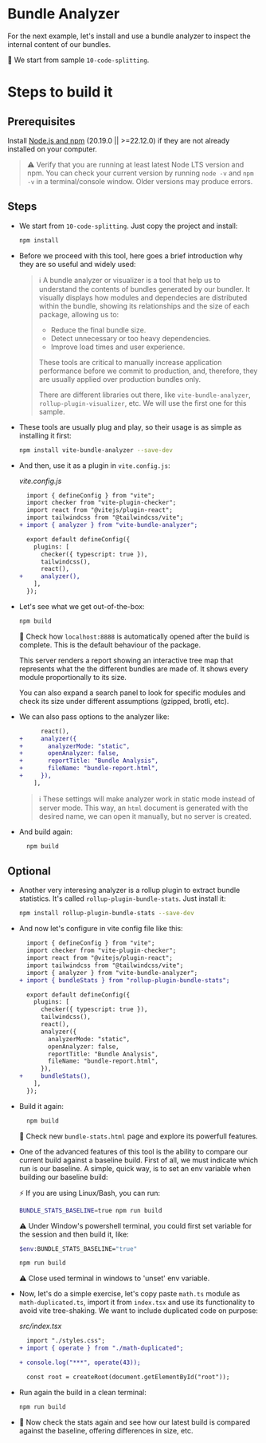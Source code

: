 # Bundle Analyzer

For the next example, let's install and use a bundle analyzer to inspect the internal content of our bundles.

📌 We start from sample `10-code-splitting`.

# Steps to build it

## Prerequisites

Install [Node.js and npm](https://nodejs.org/en/) (20.19.0 || >=22.12.0) if they are not already installed on your computer.

> ⚠ Verify that you are running at least latest Node LTS version and npm. You can check your current version by running `node -v` and `npm -v` in a terminal/console window. Older versions may produce errors.

## Steps

- We start from `10-code-splitting`. Just copy the project and install:

  ```bash
  npm install
  ```

- Before we proceed with this tool, here goes a brief introduction why they are so useful and widely used:

  > ℹ️ A bundle analyzer or visualizer is a tool that help us to understand the contents of bundles generated by our bundler. It visually displays how modules and dependecies are distributed within the bundle, showing its relationships and the size of each package, allowing us to:
  >
  > - Reduce the final bundle size.
  > - Detect unnecessary or too heavy dependencies.
  > - Improve load times and user experience.
  >
  > These tools are critical to manually increase application performance before we commit to production, and, therefore, they are usually applied over production bundles only.
  >
  > There are different libraries out there, like `vite-bundle-analyzer`, `rollup-plugin-visualizer`, etc. We will use the first one for this sample.

- These tools are usually plug and play, so their usage is as simple as installing it first:

  ```bash
  npm install vite-bundle-analyzer --save-dev
  ```

- And then, use it as a plugin in `vite.config.js`:

  _vite.config.js_

  ```diff
    import { defineConfig } from "vite";
    import checker from "vite-plugin-checker";
    import react from "@vitejs/plugin-react";
    import tailwindcss from "@tailwindcss/vite";
  + import { analyzer } from "vite-bundle-analyzer";

    export default defineConfig({
      plugins: [
        checker({ typescript: true }),
        tailwindcss(),
        react(),
  +     analyzer(),
      ],
    });
  ```

- Let's see what we get out-of-the-box:

  ```bash
  npm build
  ```

  🔎 Check how `localhost:8888` is automatically opened after the build is complete. This is the default behaviour of the package.

  This server renders a report showing an interactive tree map that represents what the the different bundles are made of. It shows every module proportionally to its size.

  You can also expand a search panel to look for specific modules and check its size under different assumptions (gzipped, brotli, etc).

- We can also pass options to the analyzer like:

  ```diff
        react(),
  +     analyzer({
  +       analyzerMode: "static",
  +       openAnalyzer: false,
  +       reportTitle: "Bundle Analysis",
  +       fileName: "bundle-report.html",
  +     }),
      ],
  ```

  > ℹ️ These settings will make analyzer work in static mode instead of server mode. This way, an `html` document is generated with the desired name, we can open it manually, but no server is created.

- And build again:

  ```bash
    npm build
  ```

## Optional

- Another very interesing analyzer is a rollup plugin to extract bundle statistics. It's called `rollup-plugin-bundle-stats`. Just install it:

  ```bash
  npm install rollup-plugin-bundle-stats --save-dev
  ```

- And now let's configure in vite config file like this:

  ```diff
    import { defineConfig } from "vite";
    import checker from "vite-plugin-checker";
    import react from "@vitejs/plugin-react";
    import tailwindcss from "@tailwindcss/vite";
    import { analyzer } from "vite-bundle-analyzer";
  + import { bundleStats } from "rollup-plugin-bundle-stats";

    export default defineConfig({
      plugins: [
        checker({ typescript: true }),
        tailwindcss(),
        react(),
        analyzer({
          analyzerMode: "static",
          openAnalyzer: false,
          reportTitle: "Bundle Analysis",
          fileName: "bundle-report.html",
        }),
  +     bundleStats(),
      ],
    });
  ```

- Build it again:

  ```bash
    npm build
  ```

  🔎 Check new `bundle-stats.html` page and explore its powerfull features.

- One of the advanced features of this tool is the ability to compare our current build against a baseline build. First of all, we must indicate which run is our baseline. A simple, quick way, is to set an env variable when building our baseline build:

  ⚡ If you are using Linux/Bash, you can run:

  ```bash
  BUNDLE_STATS_BASELINE=true npm run build
  ```

  ⚠️ Under Window's powershell terminal, you could first set variable for the session and then build it, like:

  ```bash
  $env:BUNDLE_STATS_BASELINE="true"
  ```

  ```bash
  npm run build
  ```

  ⚠️ Close used terminal in windows to 'unset' env variable.

- Now, let's do a simple exercise, let's copy paste `math.ts` module as `math-duplicated.ts`, import it from `index.tsx` and use its functionality to avoid vite tree-shaking. We want to include duplicated code on purpose:

  _src/index.tsx_

  ```diff
    import "./styles.css";
  + import { operate } from "./math-duplicated";

  + console.log("***", operate(43));

    const root = createRoot(document.getElementById("root"));
  ```

- Run again the build in a clean terminal:

  ```bash
  npm run build
  ```

- 🔎 Now check the stats again and see how our latest build is compared against the baseline, offering differences in size, etc.

